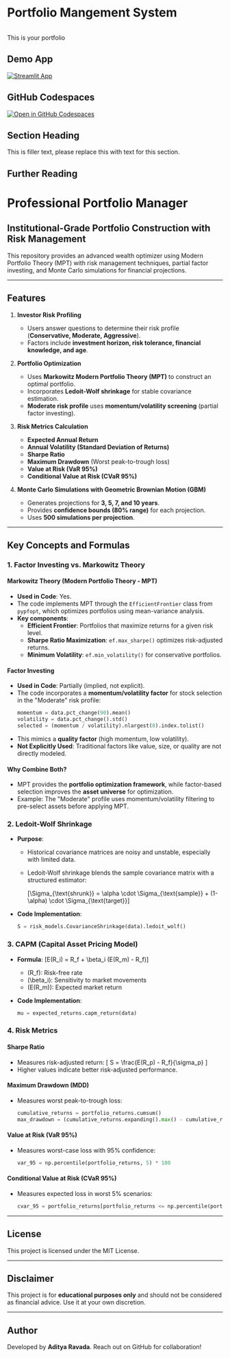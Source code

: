 # Portfolio Mangement System 
```

```

This is your portfolio

## Demo App

[![Streamlit App](https://static.streamlit.io/badges/streamlit_badge_black_white.svg)](https://Portfolio_management.streamlit.app/)

## GitHub Codespaces

[![Open in GitHub Codespaces](https://github.com/codespaces/badge.svg)](https://codespaces.new/streamlit/app-starter-kit?quickstart=1)

## Section Heading

This is filler text, please replace this with text for this section.

## Further Reading

# Professional Portfolio Manager

## **Institutional-Grade Portfolio Construction with Risk Management**

This repository provides an advanced wealth optimizer using Modern Portfolio Theory (MPT) with risk management techniques, partial factor investing, and Monte Carlo simulations for financial projections.

---
## **Features**

1. **Investor Risk Profiling**
   - Users answer questions to determine their risk profile (**Conservative, Moderate, Aggressive**).
   - Factors include **investment horizon, risk tolerance, financial knowledge, and age**.

2. **Portfolio Optimization**
   - Uses **Markowitz Modern Portfolio Theory (MPT)** to construct an optimal portfolio.
   - Incorporates **Ledoit-Wolf shrinkage** for stable covariance estimation.
   - **Moderate risk profile** uses **momentum/volatility screening** (partial factor investing).

3. **Risk Metrics Calculation**
   - **Expected Annual Return**
   - **Annual Volatility (Standard Deviation of Returns)**
   - **Sharpe Ratio**
   - **Maximum Drawdown** (Worst peak-to-trough loss)
   - **Value at Risk (VaR 95%)**
   - **Conditional Value at Risk (CVaR 95%)**

4. **Monte Carlo Simulations with Geometric Brownian Motion (GBM)**
   - Generates projections for **3, 5, 7, and 10 years**.
   - Provides **confidence bounds (80% range)** for each projection.
   - Uses **500 simulations per projection**.

---
## **Key Concepts and Formulas**

### **1. Factor Investing vs. Markowitz Theory**
#### **Markowitz Theory (Modern Portfolio Theory - MPT)**
- **Used in Code**: Yes.
- The code implements MPT through the `EfficientFrontier` class from `pypfopt`, which optimizes portfolios using mean-variance analysis.
- **Key components**:
  - **Efficient Frontier**: Portfolios that maximize returns for a given risk level.
  - **Sharpe Ratio Maximization**: `ef.max_sharpe()` optimizes risk-adjusted returns.
  - **Minimum Volatility**: `ef.min_volatility()` for conservative portfolios.

#### **Factor Investing**
- **Used in Code**: Partially (implied, not explicit).
- The code incorporates a **momentum/volatility factor** for stock selection in the "Moderate" risk profile:
  ```python
  momentum = data.pct_change(90).mean()
  volatility = data.pct_change().std()
  selected = (momentum / volatility).nlargest(8).index.tolist()
  ```
- This mimics a **quality factor** (high momentum, low volatility).
- **Not Explicitly Used**: Traditional factors like value, size, or quality are not directly modeled.

#### **Why Combine Both?**
- MPT provides the **portfolio optimization framework**, while factor-based selection improves the **asset universe** for optimization.
- Example: The "Moderate" profile uses momentum/volatility filtering to pre-select assets before applying MPT.

### **2. Ledoit-Wolf Shrinkage**
- **Purpose**:
  - Historical covariance matrices are noisy and unstable, especially with limited data.
  - Ledoit-Wolf shrinkage blends the sample covariance matrix with a structured estimator:
    
    \[\Sigma_{\text{shrunk}} = \alpha \cdot \Sigma_{\text{sample}} + (1-\alpha) \cdot \Sigma_{\text{target}}\]
  
- **Code Implementation**:
  ```python
  S = risk_models.CovarianceShrinkage(data).ledoit_wolf()
  ```

### **3. CAPM (Capital Asset Pricing Model)**
- **Formula**:
  \[E(R_i) = R_f + \beta_i (E(R_m) - R_f)\]
  - \(R_f\): Risk-free rate
  - \(\beta_i\): Sensitivity to market movements
  - \(E(R_m)\): Expected market return
  
- **Code Implementation**:
  ```python
  mu = expected_returns.capm_return(data)
  ```

### **4. Risk Metrics**
#### **Sharpe Ratio**
- Measures risk-adjusted return:
  \[ S = \frac{E(R_p) - R_f}{\sigma_p} \]
- Higher values indicate better risk-adjusted performance.

#### **Maximum Drawdown (MDD)**
- Measures worst peak-to-trough loss:
  ```python
  cumulative_returns = portfolio_returns.cumsum()
  max_drawdown = (cumulative_returns.expanding().max() - cumulative_returns).max()
  ```

#### **Value at Risk (VaR 95%)**
- Measures worst-case loss with 95% confidence:
  ```python
  var_95 = np.percentile(portfolio_returns, 5) * 100
  ```

#### **Conditional Value at Risk (CVaR 95%)**
- Measures expected loss in worst 5% scenarios:
  ```python
  cvar_95 = portfolio_returns[portfolio_returns <= np.percentile(portfolio_returns, 5)].mean() * 100
  ```

---
## **License**
This project is licensed under the MIT License.

---
## **Disclaimer**
This project is for **educational purposes only** and should not be considered as financial advice. Use it at your own discretion.

---
## **Author**
Developed by **Aditya Ravada**. Reach out on GitHub for collaboration!


